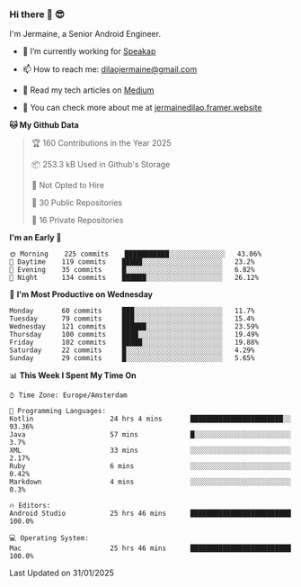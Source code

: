 ### Hi there 👋 😎
I'm Jermaine, a Senior Android Engineer.

- 🔭 I’m currently working for [Speakap](https://www.speakap.com/)

- 📫 How to reach me: dilaojermaine@gmail.com

- 📖 Read my tech articles on [Medium](https://jermainedilao.medium.com/)

- 👀 You can check more about me at [jermainedilao.framer.website](https://jermainedilao.framer.website)

<!--
**jermainedilao/jermainedilao** is a ✨ _special_ ✨ repository because its `README.md` (this file) appears on your GitHub profile.

Here are some ideas to get you started:

- 🔭 I’m currently working on ...
- 🌱 I’m currently learning ...
- 👯 I’m looking to collaborate on ...
- 🤔 I’m looking for help with ...
- 💬 Ask me about ...
- 📫 How to reach me: ...
- 😄 Pronouns: ...
- ⚡ Fun fact: ...
-->

<!--START_SECTION:waka-->
**🐱 My Github Data** 

> 🏆 160 Contributions in the Year 2025
 > 
> 📦 253.3 kB Used in Github's Storage 
 > 
> 🚫 Not Opted to Hire
 > 
> 📜 30 Public Repositories 
 > 
> 🔑 16 Private Repositories  
 > 
**I'm an Early 🐤** 

```text
🌞 Morning    225 commits    ███████████░░░░░░░░░░░░░░   43.86% 
🌆 Daytime    119 commits    █████░░░░░░░░░░░░░░░░░░░░   23.2% 
🌃 Evening    35 commits     █░░░░░░░░░░░░░░░░░░░░░░░░   6.82% 
🌙 Night      134 commits    ██████░░░░░░░░░░░░░░░░░░░   26.12%

```
📅 **I'm Most Productive on Wednesday** 

```text
Monday       60 commits     ███░░░░░░░░░░░░░░░░░░░░░░   11.7% 
Tuesday      79 commits     ███░░░░░░░░░░░░░░░░░░░░░░   15.4% 
Wednesday    121 commits    ██████░░░░░░░░░░░░░░░░░░░   23.59% 
Thursday     100 commits    ████░░░░░░░░░░░░░░░░░░░░░   19.49% 
Friday       102 commits    █████░░░░░░░░░░░░░░░░░░░░   19.88% 
Saturday     22 commits     █░░░░░░░░░░░░░░░░░░░░░░░░   4.29% 
Sunday       29 commits     █░░░░░░░░░░░░░░░░░░░░░░░░   5.65%

```


📊 **This Week I Spent My Time On** 

```text
⌚︎ Time Zone: Europe/Amsterdam

💬 Programming Languages: 
Kotlin                   24 hrs 4 mins       ███████████████████████░░   93.36% 
Java                     57 mins             █░░░░░░░░░░░░░░░░░░░░░░░░   3.7% 
XML                      33 mins             ░░░░░░░░░░░░░░░░░░░░░░░░░   2.17% 
Ruby                     6 mins              ░░░░░░░░░░░░░░░░░░░░░░░░░   0.42% 
Markdown                 4 mins              ░░░░░░░░░░░░░░░░░░░░░░░░░   0.3%

🔥 Editors: 
Android Studio           25 hrs 46 mins      █████████████████████████   100.0%

💻 Operating System: 
Mac                      25 hrs 46 mins      █████████████████████████   100.0%

```


 Last Updated on 31/01/2025
<!--END_SECTION:waka-->

